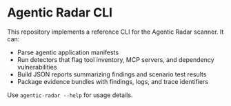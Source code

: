 # Agentic Radar CLI

This repository implements a reference CLI for the Agentic Radar scanner. It can:

* Parse agentic application manifests
* Run detectors that flag tool inventory, MCP servers, and dependency vulnerabilities
* Build JSON reports summarizing findings and scenario test results
* Package evidence bundles with findings, logs, and trace identifiers

Use `agentic-radar --help` for usage details.
